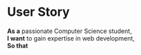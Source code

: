 # User Story  
**As a** passionate Computer Science student,  
**I want** to  gain expertise in web development,  
**So that** 

